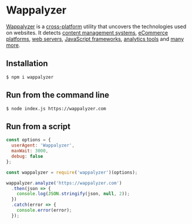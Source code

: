 # Wappalyzer

[Wappalyzer](https://wappalyzer.com/) is a
[cross-platform](https://github.com/AliasIO/Wappalyzer/wiki/Drivers) utility that uncovers the
technologies used on websites. It detects
[content management systems](https://wappalyzer.com/categories/cms),
[eCommerce platforms](https://wappalyzer.com/categories/ecommerce),
[web servers](https://wappalyzer.com/categories/web-servers),
[JavaScript frameworks](https://wappalyzer.com/categories/javascript-frameworks),
[analytics tools](https://wappalyzer.com/categories/analytics) and
[many more](https://wappalyzer.com/applications).


## Installation

```shell
$ npm i wappalyzer
```


## Run from the command line

```shell
$ node index.js https://wappalyzer.com
```


## Run from a script

```javascript
const options = {
  userAgent: 'Wappalyzer',
  maxWait: 3000,
  debug: false
};

const wappalyzer = require('wappalyzer')(options);

wappalyzer.analyze('https://wappalyzer.com')
  .then(json => {
    console.log(JSON.stringify(json, null, 2));
  })
  .catch(error => {
    console.error(error);
  });
```
